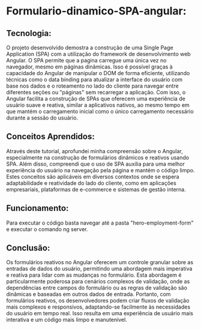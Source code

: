# Formulario-dinamico-SPA-angular:

## Tecnologia:

O projeto desenvolvido demostra a construção de uma Single Page Application (SPA) com a utilização do framework de desenvolvimento web Angular. O SPA permite que a pagina carregue uma única vez no navegador, mesmo em páginas dinâmicas. Isso é possível graças à capacidade do Angular de manipular o DOM de forma eficiente, utilizando técnicas como o data binding para atualizar a interface do usuário com base nos dados e o roteamento no lado do cliente para navegar entre diferentes seções ou "páginas" sem recarregar a aplicação. Com isso, o Angular facilita a construção de SPAs que oferecem uma experiência de usuário suave e reativa, similar a aplicativos nativos, ao mesmo tempo em que mantém o carregamento inicial como o único carregamento necessário durante a sessão do usuário.


## Conceitos Aprendidos:

Através deste tutorial, aprofundei minha compreensão sobre o Angular, especialmente na construção de formulários dinâmicos e reativos usando SPA. Além disso, compreendi que o uso de SPA auxilia para uma melhor experiência do usuário na navegação pela página e mantém o código limpo. Estes conceitos são aplicáveis em diversos contextos onde se espera adaptabilidade e reatividade do lado do cliente, como em aplicações empresariais, plataformas de e-commerce e sistemas de gestão interna. 

## Funcionamento:




Para executar o código basta navegar até a pasta "hero-employment-form" e executar o comando ng server.

## Conclusão:


Os formulários reativos no Angular oferecem um controle granular sobre as entradas de dados do usuário, permitindo uma abordagem mais imperativa e reativa para lidar com as mudanças no formulário. Esta abordagem é particularmente poderosa para cenários complexos de validação, onde as dependências entre campos do formulário ou as regras de validação são dinâmicas e baseadas em outros dados de entrada. 
Portanto, com formulários reativos, os desenvolvedores podem criar fluxos de validação mais complexos e responsivos, adaptando-se facilmente às necessidades do usuário em tempo real. Isso resulta em uma experiência de usuário mais interativa e um código mais limpo e manutenível.






